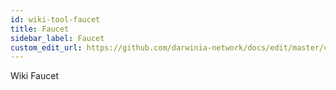 ```yaml
---
id: wiki-tool-faucet
title: Faucet
sidebar_label: Faucet
custom_edit_url: https://github.com/darwinia-network/docs/edit/master/content/zh-CN/wiki-tool-faucet.md
---
```


Wiki Faucet
